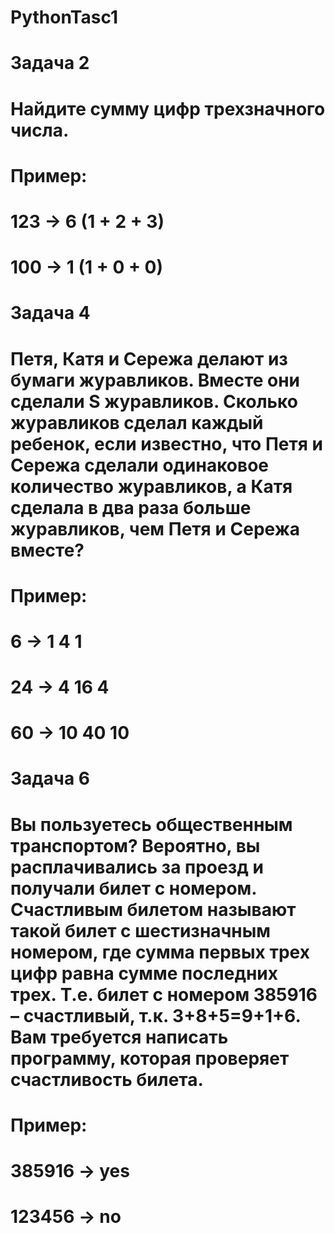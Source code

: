# PythonTasc1

# Задача 2

# Найдите сумму цифр трехзначного числа.
# Пример:
# 123 -> 6 (1 + 2 + 3)
# 100 -> 1 (1 + 0 + 0)

# Задача 4

# Петя, Катя и Сережа делают из бумаги журавликов. Вместе они сделали S журавликов. Сколько журавликов сделал каждый ребенок, если известно, что Петя и Сережа сделали одинаковое количество журавликов, а Катя сделала в два раза больше журавликов, чем Петя и Сережа вместе?
# Пример:
# 6 -> 1 4 1
# 24 -> 4 16 4
# 60 -> 10 40 10

# Задача 6

# Вы пользуетесь общественным транспортом? Вероятно, вы расплачивались за проезд и получали билет с номером. Счастливым билетом называют такой билет с шестизначным номером, где сумма первых трех цифр равна сумме последних трех. Т.е. билет с номером 385916 – счастливый, т.к. 3+8+5=9+1+6. Вам требуется написать программу, которая проверяет счастливость билета.
# Пример:
# 385916 -> yes
# 123456 -> no
